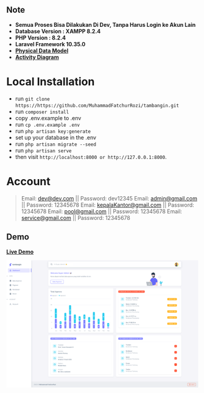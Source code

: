 ## Note

-   **Semua Proses Bisa Dilakukan Di Dev, Tanpa Harus Login ke Akun Lain**
-   **Database Version : XAMPP 8.2.4**
-   **PHP Version : 8.2.4**
-   **Laravel Framework 10.35.0**
-   **[Physical Data Model](https://lucid.app/lucidchart/50004984-2591-491e-a216-00c33ad2e28a/edit?viewport_loc=-1792%2C-890%2C4797%2C2173%2C0_0&invitationId=inv_9f003431-e768-4513-8c6b-f08af47a6136)**
-   **[Activity Diagram](https://lucid.app/lucidchart/cfd306f4-f34a-4849-9752-ea4f17ebab91/edit?viewport_loc=340%2C-515%2C2325%2C1053%2C0_0&invitationId=inv_c2db4767-560e-4aaf-830c-583ebdd9bf1a)**

# Local Installation

-   run `git clone https://https://github.com/MuhammadFatchurRozi/tambangin.git`
-   run `composer install `
-   copy .env.example to .env
-   run `cp .env.example .env`
-   run `php artisan key:generate`
-   set up your database in the .env
-   run `php artisan migrate --seed`
-   run `php artisan serve`
-   then visit `http://localhost:8000 or http://127.0.0.1:8000`.

# Account

> Email: dev@dev.com || Password: dev12345
> Email: admin@gmail.com || Password: 12345678
> Email: kepalaKantor@gmail.com || Password: 12345678
> Email: pool@gmail.com || Password: 12345678
> Email: service@gmail.com || Password: 12345678

## Demo

**[Live Demo](https://www.tambangin.wanderify-dev.my.id)**

![Tambangin](public/images/screenshot.png)
